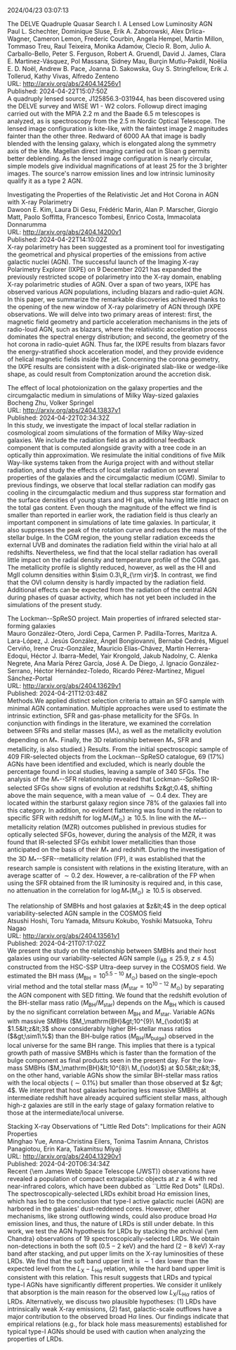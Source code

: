 2024/04/23 03:07:13  

The DELVE Quadruple Quasar Search I. A Lensed Low Luminosity AGN  
Paul L. Schechter, Dominique Sluse, Erik A. Zaborowski, Alex Drlica-Wagner, Cameron Lemon, Frederic Courbin, Angela Hempel, Martin Millon, Tommaso Treu, Raul Teixeira, Monika Adamów, Clecio R. Bom, Julio A. Carballo-Bello, Peter S. Ferguson, Robert A. Gruendl, David J. James, Clara E. Martinez-Vásquez, Pol Massana, Sidney Mau, Burçin Mutlu-Pakdil, Noëlia E. D. Noël, Andrew B. Pace, Joanna D. Sakowska, Guy S. Stringfellow, Erik J. Tollerud, Kathy Vivas, Alfredo Zenteno  
URL: http://arxiv.org/abs/2404.14256v1  
Published: 2024-04-22T15:07:50Z  
  A quadruply lensed source, J125856.3-031944, has been discovered using the DELVE survey and WISE W1 - W2 colors. Followup direct imaging carried out with the MPIA 2.2 m and the Baade 6.5 m telescopes is analyzed, as is spectroscopy from the 2.5 m Nordic Optical Telescope. The lensed image configuration is kite-like, with the faintest image 2 magnitudes fainter than the other three. Redward of 6000 AA that image is badly blended with the lensing galaxy, which is elongated along the symmetry axis of the kite. Magellan direct imaging carried out in Sloan g permits better deblending. As the lensed image configuration is nearly circular, simple models give individual magnifications of at least 25 for the 3 brighter images. The source's narrow emission lines and low intrinsic luminosity qualify it as a type 2 AGN.   

Investigating the Properties of the Relativistic Jet and Hot Corona in
  AGN with X-ray Polarimetry  
Dawoon E. Kim, Laura Di Gesu, Frédéric Marin, Alan P. Marscher, Giorgio Matt, Paolo Soffitta, Francesco Tombesi, Enrico Costa, Immacolata Donnarumma  
URL: http://arxiv.org/abs/2404.14200v1  
Published: 2024-04-22T14:10:02Z  
  X-ray polarimetry has been suggested as a prominent tool for investigating the geometrical and physical properties of the emissions from active galactic nuclei (AGN). The successful launch of the Imaging X-ray Polarimetry Explorer (IXPE) on 9 December 2021 has expanded the previously restricted scope of polarimetry into the X-ray domain, enabling X-ray polarimetric studies of AGN. Over a span of two years, IXPE has observed various AGN populations, including blazars and radio-quiet AGN. In this paper, we summarize the remarkable discoveries achieved thanks to the opening of the new window of X-ray polarimetry of AGN through IXPE observations. We will delve into two primary areas of interest: first, the magnetic field geometry and particle acceleration mechanisms in the jets of radio-loud AGN, such as blazars, where the relativistic acceleration process dominates the spectral energy distribution; and second, the geometry of the hot corona in radio-quiet AGN. Thus far, the IXPE results from blazars favor the energy-stratified shock acceleration model, and they provide evidence of helical magnetic fields inside the jet. Concerning the corona geometry, the IXPE results are consistent with a disk-originated slab-like or wedge-like shape, as could result from Comptonization around the accretion disk.   

The effect of local photoionization on the galaxy properties and the
  circumgalactic medium in simulations of Milky Way-sized galaxies  
Bocheng Zhu, Volker Springel  
URL: http://arxiv.org/abs/2404.13837v1  
Published: 2024-04-22T02:34:32Z  
  In this study, we investigate the impact of local stellar radiation in cosmological zoom simulations of the formation of Milky Way-sized galaxies. We include the radiation field as an additional feedback component that is computed alongside gravity with a tree code in an optically thin approximation. We resimulate the initial conditions of five Milk Way-like systems taken from the Auriga project with and without stellar radiation, and study the effects of local stellar radiation on several properties of the galaxies and the circumgalactic medium (CGM). Similar to previous findings, we observe that local stellar radiation can modify gas cooling in the circumgalactic medium and thus suppress star formation and the surface densities of young stars and HI gas, while having little impact on the total gas content. Even though the magnitude of the effect we find is smaller than reported in earlier work, the radiation field is thus clearly an important component in simulations of late time galaxies. In particular, it also suppresses the peak of the rotation curve and reduces the mass of the stellar bulge. In the CGM region, the young stellar radiation exceeds the external UVB and dominates the radiation field within the virial halo at all redshifts. Nevertheless, we find that the local stellar radiation has overall little impact on the radial density and temperature profile of the CGM gas. The metallicity profile is slightly reduced, however, as well as the HI and MgII column densities within $\sim 0.3\,R_{\rm vir}$. In contrast, we find that the OVI column density is hardly impacted by the radiation field. Additional effects can be expected from the radiation of the central AGN during phases of quasar activity, which has not yet been included in the simulations of the present study.   

The Lockman--SpReSO project. Main properties of infrared selected
  star-forming galaxies  
Mauro González-Otero, Jordi Cepa, Carmen P. Padilla-Torres, Maritza A. Lara-López, J. Jesús González, Ángel Bongiovanni, Bernabé Cedrés, Miguel Cerviño, Irene Cruz-González, Mauricio Elías-Chávez, Martín Herrera-Edoqui, Héctor J. Ibarra-Medel, Yair Krongold, Jakub Nadolny, C. Alenka Negrete, Ana María Pérez García, José A. De Diego, J. Ignacio González-Serrano, Héctor Hernández-Toledo, Ricardo Pérez-Martínez, Miguel Sánchez-Portal  
URL: http://arxiv.org/abs/2404.13629v1  
Published: 2024-04-21T12:03:48Z  
  Methods.We applied distinct selection criteria to attain an SFG sample with minimal AGN contamination. Multiple approaches were used to estimate the intrinsic extinction, SFR and gas-phase metallicity for the SFGs. In conjunction with findings in the literature, we examined the correlation between SFRs and stellar masses ($M_*$), as well as the metallicity evolution depending on $M_*$. Finally, the 3D relationship between $M_*$, SFR and metallicity, is also studied.} Results. From the initial spectroscopic sample of 409 FIR-selected objects from the Lockman--SpReSO catalogue, 69 (17\%) AGNs have been identified and excluded, which is nearly double the percentage found in local studies, leaving a sample of 340 SFGs. The analysis of the $M_*$--SFR relationship revealed that Lockman--SpReSO IR-selected SFGs show signs of evolution at redshifts $z&gt;0.4$, shifting above the main sequence, with a mean value of $\sim0.4$ dex. They are located within the starburst galaxy region since 78\% of the galaxies fall into this category. In addition, no evident flattening was found in the relation to specific SFR with redshift for $\log M_* (M_\odot) \gtrsim 10.5$. In line with the $M_*$--metallicity relation (MZR) outcomes published in previous studies for optically selected SFGs, however, during the analysis of the MZR, it was found that IR-selected SFGs exhibit lower metallicities than those anticipated on the basis of their $M_*$ and redshift. During the investigation of the 3D $M_*$--SFR--metallicity relation (FP), it was established that the research sample is consistent with relations in the existing literature, with an average scatter of $\sim0.2$ dex. However, a re-calibration of the FP when using the SFR obtained from the IR luminosity is required and, in this case, no attenuation in the correlation for $\log M_* (M_\odot) \gtrsim 10.5$ is observed.   

The relationship of SMBHs and host galaxies at $z&lt;4$ in the deep optical
  variability-selected AGN sample in the COSMOS field  
Atsushi Hoshi, Toru Yamada, Mitsuru Kokubo, Yoshiki Matsuoka, Tohru Nagao  
URL: http://arxiv.org/abs/2404.13561v1  
Published: 2024-04-21T07:17:02Z  
  We present the study on the relationship between SMBHs and their host galaxies using our variability-selected AGN sample ($i_\mathrm{AB} \leq 25.9,\ z \leq 4.5$) constructed from the HSC-SSP Ultra-deep survey in the COSMOS field. We estimated the BH mass ($M_\mathrm{BH}=10^{5.5-10}\ M_{\odot}$) based on the single-epoch virial method and the total stellar mass ($M_\mathrm{star}=10^{10-12}\ M_{\odot}$) by separating the AGN component with SED fitting. We found that the redshift evolution of the BH-stellar mass ratio ($M_\mathrm{BH}/M_\mathrm{star}$) depends on the $M_\mathrm{BH}$ which is caused by the no significant correlation between $M_\mathrm{BH}$ and $M_\mathrm{star}$. Variable AGNs with massive SMBHs ($M_\mathrm{BH}&gt;10^{9}\ M_{\odot}$) at $1.5&lt;z&lt;3$ show considerably higher BH-stellar mass ratios ($&gt;\sim1\%$) than the BH-bulge ratios ($M_\mathrm{BH}/M_\mathrm{bulge}$) observed in the local universe for the same BH range. This implies that there is a typical growth path of massive SMBHs which is faster than the formation of the bulge component as final products seen in the present day. For the low-mass SMBHs ($M_\mathrm{BH}&lt;10^{8}\ M_{\odot}$) at $0.5&lt;z&lt;3$, on the other hand, variable AGNs show the similar BH-stellar mass ratios with the local objects ($\sim 0.1\%$) but smaller than those observed at $z &gt; 4$. We interpret that host galaxies harboring less massive SMBHs at intermediate redshift have already acquired sufficient stellar mass, although high-z galaxies are still in the early stage of galaxy formation relative to those at the intermediate/local universe.   

Stacking X-ray Observations of "Little Red Dots": Implications for their
  AGN Properties  
Minghao Yue, Anna-Christina Eilers, Tonima Tasnim Annana, Christos Panagiotou, Erin Kara, Takamitsu Miyaji  
URL: http://arxiv.org/abs/2404.13290v1  
Published: 2024-04-20T06:34:34Z  
  Recent {\em James Webb Space Telescope (JWST)} observations have revealed a population of compact extragalactic objects at $z\gtrsim4$ with red near-infrared colors, which have been dubbed as ``Little Red Dots" (LRDs). The spectroscopically-selected LRDs exhibit broad H$\alpha$ emission lines, which has led to the conclusion that type-I active galactic nuclei (AGN) are harbored in the galaxies' dust-reddened cores. However, other mechanisms, like strong outflowing winds, could also produce broad H$\alpha$ emission lines, and thus, the nature of LRDs is still under debate. In this work, we test the AGN hypothesis for LRDs by stacking the archival {\em Chandra} observations of 19 spectroscopically-selected LRDs. We obtain non-detections in both the soft $(0.5-2\text{ keV})$ and the hard $(2-8\text{ keV})$ X-ray band after stacking, and put upper limits on the X-ray luminosities of these LRDs. We find that the soft band upper limit is $\sim1$ dex lower than the expected level from the $L_\text{X}-L_{\text{H}\alpha}$ relation, while the hard band upper limit is consistent with this relation. This result suggests that LRDs and typical type-I AGNs have significantly different properties. We consider it unlikely that absorption is the main reason for the observed low $L_\text{X}/L_{\text{H}\alpha}$ ratios of LRDs. Alternatively, we discuss two plausible hypotheses: (1) LRDs have intrinsically weak X-ray emissions, (2) fast, galactic-scale outflows have a major contribution to the observed broad H$\alpha$ lines. Our findings indicate that empirical relations (e.g., for black hole mass measurements) established for typical type-I AGNs should be used with caution when analyzing the properties of LRDs.   

